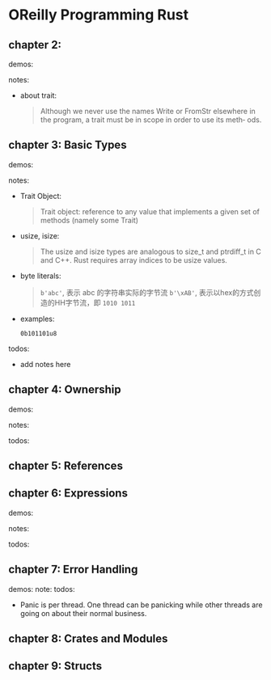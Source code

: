 
# OReilly Programming Rust

## chapter 2:

demos:

notes:

* about trait:
    > Although we never use the names Write or FromStr elsewhere in the program, a trait must be in scope in order to use its meth‐ ods. 


## chapter 3: Basic Types


demos:

notes:

* Trait Object:
    > Trait object: reference to any value that implements a given set of methods (namely some Trait)

* usize, isize:
    >The usize and isize types are analogous to size_t and ptrdiff_t in C and C++.
    >Rust requires array indices to be usize values.

* byte literals:
    > `b'abc'`, 表示 abc 的字符串实际的字节流
    > `b'\xAB'`, 表示以hex的方式创造的HH字节流，即 `1010 1011`

* examples:

    ```
    0b101101u8
    ```


todos:
* add notes here


## chapter 4: Ownership

demos:

notes:

todos:


## chapter 5: References


## chapter 6: Expressions

demos:

notes:

todos:


## chapter 7: Error Handling


demos:
note:
todos:
* Panic is per thread. One thread can be panicking while other threads are going on about their normal business. 


## chapter 8: Crates and Modules



## chapter 9: Structs



